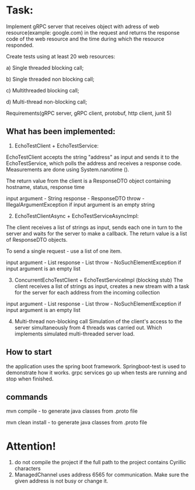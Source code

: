 # Task:

Implement gRPC server that receives object with adress
of web resource(example: google.com) in the request and
returns the response code of the web resource and 
the time during which the resource responded.

Create tests using at least 20 web resources:

a) Single threaded blocking call;

b) Single threaded non blocking call;

c) Multithreaded blocking call;

d) Multi-thread non-blocking call;

Requirements(gRPC server, gRPC client, protobuf, http client, junit 5)

## What has been implemented:

1) EchoTestClient + EchoTestService:

EchoTestClient accepts the string "address" as input and sends it to the EchoTestService, which polls the address and receives a response code. Measurements are done using System.nanotime ().

The return value from the client is a ResponseDTO object containing hostname, status, response time

input argument - String
response - ResponseDTO
throw - IllegalArgumentException if input argument is an empty string

2) EchoTestClientAsync + EchoTestServiceAsyncImpl:

The client receives a list of strings as input, sends each one in turn to the server and waits for the server to make a callback. The return value is a list of ResponseDTO objects.

To send a single request - use a list of one item.

input argument - List<String>
response - List<ResponseDTO>
throw - NoSuchElementException if input argument is an empty list

3) ConcurrentEchoTestClient + EchoTestServiceImpl (blocking stub)
The client receives a list of strings as input, creates a new stream with a task for the server for each address from the incoming collection

input argument - List<String>
response - List<ResponseDTO>
throw - NoSuchElementException if input argument is an empty list

4) Multi-thread non-blocking call Simulation of the client's access to the server simultaneously from 4 threads was carried out. Which implements simulated multi-threaded server load.


## How to start

the application uses the spring boot framework.
Springboot-test is used to demonstrate how it works.
grpc services go up when tests are running and stop when finished.

## commands

mvn compile - to generate java classes from .proto file

mvn clean install - to generate java classes from .proto file

# Attention!

1. do not compile the project if the full path to the project contains Cyrillic characters
2. ManagedChannel uses address 6565 for communication. Make sure the given address is not busy or change it.